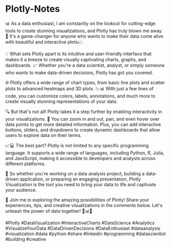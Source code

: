 # Plotly-Notes

📊 As a data enthusiast, I am constantly on the lookout for cutting-edge tools to create stunning visualizations, and Plotly has truly blown me away. 🌟 It's a game-changer for anyone who wants to make their data come alive with beautiful and interactive plots📈.

💡 What sets Plotly apart is its intuitive and user-friendly interface that makes it a breeze to create visually captivating charts, graphs, and dashboards. 📈 Whether you're a data scientist, analyst, or simply someone who wants to make data-driven decisions, Plotly has got you covered.

🌐 Plotly offers a wide range of chart types, from basic line plots and scatter plots to advanced heatmaps and 3D plots. 📉📊 With just a few lines of code, you can customize colors, labels, annotations, and much more to create visually stunning representations of your data.

🔍 But that's not all! Plotly takes it a step further by enabling interactivity in your visualizations. 🔄 You can zoom in and out, pan, and even hover over data points to get more detailed information. Plus, you can add interactive buttons, sliders, and dropdowns to create dynamic dashboards that allow users to explore data on their terms.

📈💻 The best part? Plotly is not limited to any specific programming language. It supports a wide range of languages, including Python, R, Julia, and JavaScript, making it accessible to developers and analysts across different platforms.

💪 So whether you're working on a data analysis project, building a data-driven application, or preparing an engaging presentation, Plotly Visualization is the tool you need to bring your data to life and captivate your audience.

🚀 Join me in exploring the amazing possibilities of Plotly! Share your experiences, tips, and creative visualizations in the comments below. Let's unleash the power of data together! 💪📊💥

#Plotly #DataVisualization #InteractiveCharts #DataScience #Analytics #VisualizeYourData #DataDrivenDecisions #DataEnthusiast #dataanalysis #visualization #data #python #share #linkedin #programming #datascientist #building #creative
